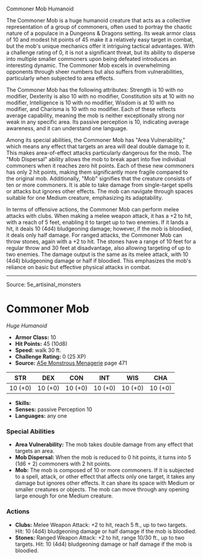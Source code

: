 <MonsterName/>Commoner Mob</MonsterName>
<CreatureType/>Humanoid</CreatureType>

<summary>The Commoner Mob is a huge humanoid creature that acts as a collective representation of a group of commoners, often used to portray the chaotic nature of a populace in a Dungeons & Dragons setting. Its weak armor class of 10 and modest hit points of 45 make it a relatively easy target in combat, but the mob's unique mechanics offer it intriguing tactical advantages. With a challenge rating of 0, it is not a significant threat, but its ability to disperse into multiple smaller commoners upon being defeated introduces an interesting dynamic. The Commoner Mob excels in overwhelming opponents through sheer numbers but also suffers from vulnerabilities, particularly when subjected to area effects.</summary>

<detail>

The Commoner Mob has the following attributes: Strength is 10 with no modifier, Dexterity is also 10 with no modifier, Constitution sits at 10 with no modifier, Intelligence is 10 with no modifier, Wisdom is at 10 with no modifier, and Charisma is 10 with no modifier. Each of these reflects average capability, meaning the mob is neither exceptionally strong nor weak in any specific area. Its passive perception is 10, indicating average awareness, and it can understand one language.

Among its special abilities, the Commoner Mob has "Area Vulnerability," which means any effect that targets an area will deal double damage to it. This makes area-of-effect attacks particularly dangerous for the mob. The "Mob Dispersal" ability allows the mob to break apart into five individual commoners when it reaches zero hit points. Each of these new commoners has only 2 hit points, making them significantly more fragile compared to the original mob. Additionally, "Mob" signifies that the creature consists of ten or more commoners. It is able to take damage from single-target spells or attacks but ignores other effects. The mob can navigate through spaces suitable for one Medium creature, emphasizing its adaptability.

In terms of offensive actions, the Commoner Mob can perform melee attacks with clubs. When making a melee weapon attack, it has a +2 to hit, with a reach of 5 feet, enabling it to target up to two enemies. If it lands a hit, it deals 10 (4d4) bludgeoning damage; however, if the mob is bloodied, it deals only half damage. For ranged attacks, the Commoner Mob can throw stones, again with a +2 to hit. The stones have a range of 10 feet for a regular throw and 30 feet at disadvantage, also allowing targeting of up to two enemies. The damage output is the same as its melee attack, with 10 (4d4) bludgeoning damage or half if bloodied. This emphasizes the mob's reliance on basic but effective physical attacks in combat.</detail>



---

Source: 5e_artisinal_monsters

# Commoner Mob

*Huge* *Humanoid*

- **Armor Class:** 10
- **Hit Points:** 45 (10d8)
- **Speed:** walk 30 ft.
- **Challenge Rating:** 0 (25 XP)
- **Source:** [A5e Monstrous Menagerie](https://enpublishingrpg.com/products/level-up-monstrous-menagerie-a5e) page 471

| STR | DEX | CON | INT | WIS | CHA |
| --- | --- | --- | --- | --- | --- |
| 10 (+0) | 10 (+0) | 10 (+0) | 10 (+0) | 10 (+0) | 10 (+0) |

- **Skills:** 
- **Senses:** passive Perception 10
- **Languages:** any one

### Special Abilities

- **Area Vulnerability:** The mob takes double damage from any effect that targets an area.
- **Mob Dispersal:** When the mob is reduced to 0 hit points, it turns into 5 (1d6 + 2) commoners with 2 hit points.
- **Mob:** The mob is composed of 10 or more commoners. If it is subjected to a spell, attack, or other effect that affects only one target, it takes any damage but ignores other effects. It can share its space with Medium or smaller creatures or objects. The mob can move through any opening large enough for one Medium creature.

### Actions

- **Clubs:** Melee Weapon Attack: +2 to hit, reach 5 ft., up to two targets. Hit: 10 (4d4) bludgeoning damage  or half damage if the mob is bloodied.
- **Stones:** Ranged Weapon Attack: +2 to hit, range 10/30 ft., up to two targets. Hit: 10 (4d4) bludgeoning damage or half damage if the mob is bloodied.




